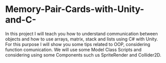 # Memory-Pair-Cards-with-Unity-and-C-
In this project I will teach you how to understand communication between objects and how to use arrays, matrix, stack and lists using C# with Unity.
For this purpose I will show you some tips related to OOP, considering function comunication. We will use some Model Class Scripts and considering using some Components such us SpriteRender and Collider2D.
